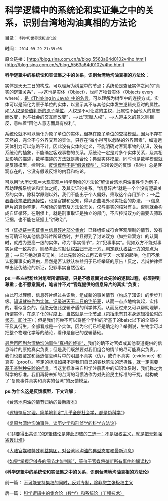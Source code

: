 # 科学逻辑中的系统论和实证集之中的关系，识别台湾地沟油真相的方法论

目录： `科学和世界观和进化论` 

时间： `2014-09-29 21:39:06` 

原文链接：[http://blog.sina.com.cn/s/blog_5563a64d0102v4ho.html](http://blog.sina.com.cn/s/blog_5563a64d0102v4ho.html)

**科学逻辑中的系统论和实证集之中的关系，识别台湾地沟油真相的方法论**；

实体是天无二日的构成，可以理解为树型中的节点；系统论是查证实体之间的“真实的逻辑关系”，——>这也是实体（Object），世间万物皆实体（Objects
every where），[是《Thinking
in
Java》中的名言](../../../2012/2/25/《ThinkInJava》中的社会学和经济学分析.md)，可以理解为树型中的连接方式。实体可以是简化为原子单位的实体，以显示其不与其他实体发生逻辑交互时的属性。如[“人权是价值判断的原子单位](../../../2010/1/21/人权是价值判断的原子单位.md)，人权是不可让渡的主权，此属性不因他人的意志而改变，也与社会的交互而改变”，——>此“天赋人权”，——>人道主义的意义则相反，意味着“因他人意志而具有权利”。

系统论就不可以简化为原子单位的实体[，但存在原子单位的交换模型。](../../../2012/11/25/家庭是研究社会合作的原子单位；.md)因为不存在天然的，完全不与外界交互的实体，只存在“微小得可以忽略的外界因素”，如遥远天体引力可以忽略不计。因此没有实体的定义，不能明确对客观事物的认识，没有系统论的抽象，不能确定客观事物的关系。系统论一定是对多个实体关系，及其相互影响的描述，数学描述的方法就是集合论；典型实体模型，同时也是数学模型就是反馈模型，控制论。[反馈模型不是“假设模型”，](../../../2011/6/1/社会反馈的系统模型和动乱机理.md)它所设定的反馈（影响）总是客观存在的，它没有假设反馈的内容和结论。

[可以用“大历史观＝大现实观＝科学刑侦的方法论”解读台湾地沟油事件作为例子](../../../2014/9/23/复原台湾地沟油事件，谈历史学和刑侦学的科学方法论.md)，帮助理解系统论和实体之间，及其实证的关系。“信息碎片”就是一个个没有逻辑关系的实体，除科学原则以外，我们不能出于个人偏好，筛取这个弃用那个；——>[后者春秋笔法的选择性](../../../2011/5/28/直觉！不确定性定律下的专制与民主.md)，也是官媒和公知，得以歪曲境外现实社会的办法，——>信息碎片的真伪鉴定，与解读的情节及方法论无关，仅与事实的核对有关。否则就会构成自证循环。在刑侦上，就是刑事取证是独立的部门，不应控辩双方的需要去筛取证据，也不能在证据上“讲政治”。

当（[证据链＝实证集＝信息碎片部分集合](../../../2009/10/19/任何理论批判不倒的“科学实证集”.md)）已经组织成符合客观限制的情节，没有被可确证的其他信息碎片所证伪时，并且得到了讨论双方（如控辩双方）的认同时，就成为更高一级的实体，称为“事实情节”，如“犯事事实”。假如双方不能对事实达成一致共识，[则参考此时默认权益归于那一方，判定默认权益一方的观点为真](../../../2014/9/24/“人人平等”的逻辑前提是“默认权益”的不对等.md)；——>它与绝对真实无关。以此先验的公式再去看李天一水军的起哄，他们不承认犯罪事实的理由，居然是否认默认权益归于已经举证的原告！反之，若辩护律师举出证伪结论的新证，犯罪事实自然否定。

**ps:一些左棍粉丝对笔者所谓质疑，只是不愿意面对此先验的逻辑过程，必须得到尊重；也不愿意面对，笔者并不对“官媒提供的信息碎片的真实”负责**；

由此可以理解，信息碎片经过共识后，组成新的事关情节（构成了知识）的步步升级。[知识就被作为实体，记录进天无二日的注册表](../../../2012/3/15/科学中没有哲学的位置；信仰的位置在那里？.md)，从而一点点地构筑起，宏伟的，看似复杂的，但绝无彼此逻辑矛盾的科学体系。从而反过来又可以帮助理解，所谓实体，在原子化的程度上，[当然就是一个节点（包括未有其本身逻辑推论时的状态，即叶子](../../../2014/9/16/逻辑鉴定宣传，理论，权威，公知，五毛，和毛左的口水.md)）；但是我们何尝不可以将整个学科的所基于的baisc以下的全部枝干及其衍生，全部看成是一个实体，因为它们已经是确定的？举例说，生物学可以把整个物理化学等的结论，看作是自已的逻辑基础。

[最后再回到台湾地沟油事件“真相的侦查”，](../../../2014/9/22/台湾地沟油的最新版本.md)我们的确不对官媒或其他渠道提供的信息碎片的原始真实负责；但是我们既然要对我们组合的情节的尽可能真实负责，，我们也要鉴定和筛选信息碎片中的明显不真实（伪），或许不真实（evidence）和真实（proof）。鉴定的标准如果不是我们自已的春秋笔法的选择性[，就一定需要基于某种种先验的标准](../../../2014/1/16/科学的世界观和方法论，合理怀疑和证据链，洗脑和宣传.md)。当这套标准来自科学注册表中的知识体系时，我们称之为科学的标准。我们再将未知的台湾的习惯法作为对先验民主标准的干扰，就构成了“复原事件真实和真实的台湾”的反馈模型。

**ps:为什么这是反馈模型，下文详解**；

《[台湾地沟油的情节归纳的最新版本](../../../2014/9/22/台湾地沟油的最新版本.md)》

《[逻辑悖反定理，简单地判定“几乎全部社会学，都是伪科学”](../../../2014/9/23/逻辑悖反定理，简单地判定“几乎全部社会学，都是伪科学”.md)》

《[复原台湾地沟油事件，谈历史学和刑侦学的科学方法论](../../../2014/9/23/复原台湾地沟油事件，谈历史学和刑侦学的科学方法论.md)》

《[“非要得出共识”的逻辑结论是非此即彼的二选一：不是极权主义，就是把无赖强盗轰出境](../../../2014/9/24/“人人平等”的逻辑前提是“默认权益”的不对等.md)》

《[大陆官媒和特殊利益集团，对台湾地沟油的典型态度和最新消息](../../../2014/9/26/大陆官媒和特殊利益集团，对台湾地沟油的典型态度和最新消息.md)》

《[如果“掌握足够多的细节才能判断”，等价于官媒将垄断所有事件的解读权](../../../2014/9/27/怎样在信息渠道被垄断的环境里，成为一个自由人？.md)》

《**科学逻辑中的系统论和实证集之中的关系，识别台湾地沟油真相的方法论**》

前一篇： [不可能支持集权的同时，反对专制，除非您主张极权主义](../../../2014/9/30/不可能支持集权的同时，反对专制，除非您主张极权主义.md)

后一篇： [科学逻辑中的集合论（数学）和系统论（工程技术）](../../../2014/9/29/科学逻辑中的集合论（数学）和系统论（工程技术）.md)

